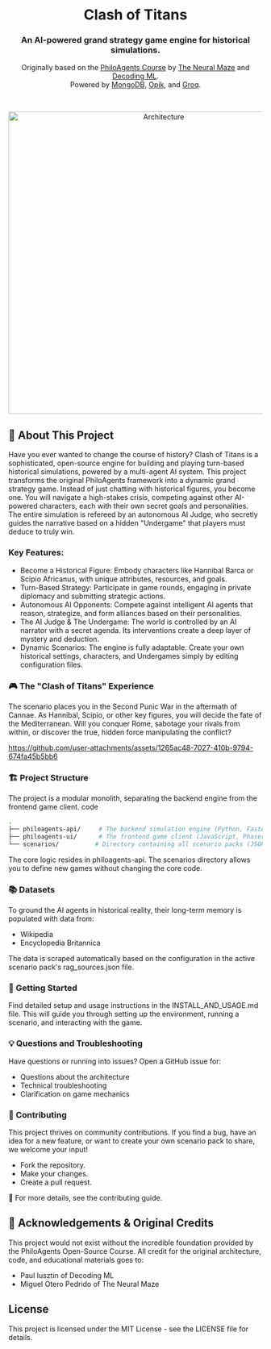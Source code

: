 <div align="center">
<h1>Clash of Titans</h1>
<h3>An AI-powered grand strategy game engine for historical simulations.</h3>
<p class="tagline">
Originally based on the <a href="https://github.com/neural-maze/philoagents-course">PhiloAgents Course</a> by <a href="https://theneuralmaze.substack.com/">The Neural Maze</a> and <a href="https://decodingml.substack.com">Decoding ML</a>.
</br>
Powered by <a href="https://rebrand.ly/philoagents-mongodb">MongoDB</a>, <a href="https://rebrand.ly/philoagents-opik">Opik</a>, and <a href="https://rebrand.ly/philoagents-groq">Groq</a>.
</p>
</div>
</br>
<p align="center">
<img src="static/diagrams/system_architecture.png" alt="Architecture" width="600">
</p>

## 📖 About This Project

Have you ever wanted to change the course of history? Clash of Titans is a sophisticated, open-source engine for building and playing turn-based historical simulations, powered by a multi-agent AI system.
This project transforms the original PhiloAgents framework into a dynamic grand strategy game. Instead of just chatting with historical figures, you become one. You will navigate a high-stakes crisis, competing against other AI-powered characters, each with their own secret goals and personalities. The entire simulation is refereed by an autonomous AI Judge, who secretly guides the narrative based on a hidden "Undergame" that players must deduce to truly win.

### Key Features:
- Become a Historical Figure: Embody characters like Hannibal Barca or Scipio Africanus, with unique attributes, resources, and goals.
- Turn-Based Strategy: Participate in game rounds, engaging in private diplomacy and submitting strategic actions.
- Autonomous AI Opponents: Compete against intelligent AI agents that reason, strategize, and form alliances based on their personalities.
- The AI Judge & The Undergame: The world is controlled by an AI narrator with a secret agenda. Its interventions create a deep layer of mystery and deduction.
- Dynamic Scenarios: The engine is fully adaptable. Create your own historical settings, characters, and Undergames simply by editing configuration files.

### 🎮 The "Clash of Titans" Experience
The scenario places you in the Second Punic War in the aftermath of Cannae. As Hannibal, Scipio, or other key figures, you will decide the fate of the Mediterranean. Will you conquer Rome, sabotage your rivals from within, or discover the true, hidden force manipulating the conflict?

https://github.com/user-attachments/assets/1265ac48-7027-410b-9794-674fa45b5bb6


### 🏗️ Project Structure
The project is a modular monolith, separating the backend engine from the frontend game client.
code
```bash
.
├── philoagents-api/     # The backend simulation engine (Python, FastAPI, LangGraph)
├── philoagents-ui/      # The frontend game client (JavaScript, Phaser.js)
└── scenarios/          # Directory containing all scenario packs (JSON files)
```
The core logic resides in philoagents-api. The scenarios directory allows you to define new games without changing the core code.
### 📚 Datasets
To ground the AI agents in historical reality, their long-term memory is populated with data from:
- Wikipedia
- Encyclopedia Britannica

The data is scraped automatically based on the configuration in the active scenario pack's rag_sources.json file.
### 🚀 Getting Started
Find detailed setup and usage instructions in the INSTALL_AND_USAGE.md file. This will guide you through setting up the environment, running a scenario, and interacting with the game.
### 💡 Questions and Troubleshooting
Have questions or running into issues? Open a GitHub issue for:
- Questions about the architecture
- Technical troubleshooting
- Clarification on game mechanics
### 🥂 Contributing
This project thrives on community contributions. If you find a bug, have an idea for a new feature, or want to create your own scenario pack to share, we welcome your input!
- Fork the repository.
- Make your changes.
- Create a pull request.

📍 For more details, see the contributing guide.
## 🙏 Acknowledgements & Original Credits
This project would not exist without the incredible foundation provided by the PhiloAgents Open-Source Course. All credit for the original architecture, code, and educational materials goes to:
- Paul Iusztin of Decoding ML
- Miguel Otero Pedrido of The Neural Maze

## License

This project is licensed under the MIT License - see the LICENSE file for details.
